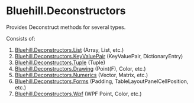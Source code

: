# Bluehill.Deconstructors
Provides Deconstruct methods for several types.

Consists of:
1. [Bluehill.Deconstructors.List](https://www.nuget.org/packages/Bluehill.Deconstructors.List) (Array, List, etc.)
1. [Bluehill.Deconstructors.KeyValuePair](https://www.nuget.org/packages/Bluehill.Deconstructors.KeyValuePair) (KeyValuePair, DictionaryEntry)
1. [Bluehill.Deconstructors.Tuple](https://www.nuget.org/packages/Bluehill.Deconstructors.Tuple) (Tuple)
1. [Bluehill.Deconstructors.Drawing](https://www.nuget.org/packages/Bluehill.Deconstructors.Drawing) (Point(F), Color, etc.)
1. [Bluehill.Deconstructors.Numerics](https://www.nuget.org/packages/Bluehill.Deconstructors.Numerics) (Vector, Matrix, etc.)
1. [Bluehill.Deconstructors.Forms](https://www.nuget.org/packages/Bluehill.Deconstructors.Forms) (Padding, TableLayoutPanelCellPosition, etc.)
1. [Bluehill.Deconstructors.Wpf](https://www.nuget.org/packages/Bluehill.Deconstructors.Wpf) (WPF Point, Color, etc.)
